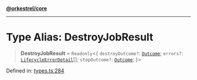 [**@orkestrel/core**](../index.md)

***

# Type Alias: DestroyJobResult

> **DestroyJobResult** = `Readonly`\<\{ `destroyOutcome?`: [`Outcome`](Outcome.md); `errors?`: [`LifecycleErrorDetail`](../interfaces/LifecycleErrorDetail.md)[]; `stopOutcome?`: [`Outcome`](Outcome.md); \}\>

Defined in: [types.ts:284](https://github.com/orkestrel/core/blob/98df1af1b029ad0f39e413b90869151f4152e5dd/src/types.ts#L284)
